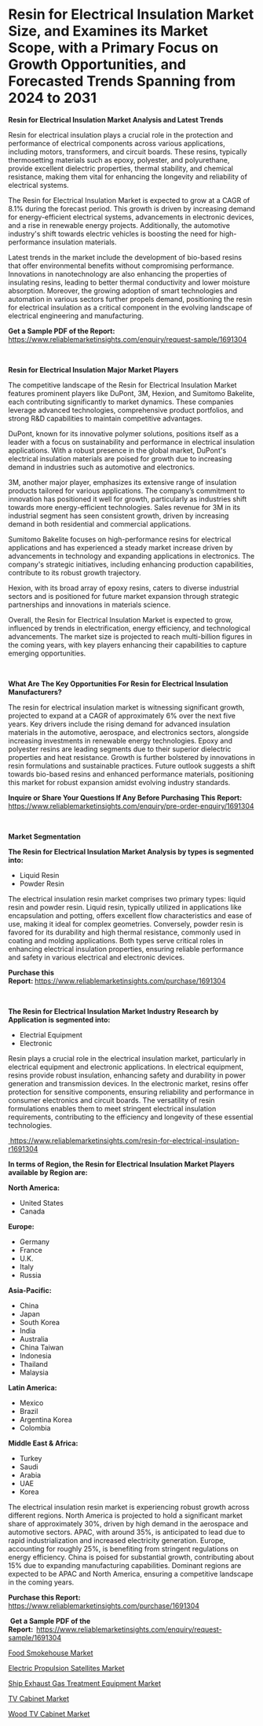 <p><h1>Resin for Electrical Insulation Market Size, and Examines its Market Scope, with a Primary Focus on Growth Opportunities, and Forecasted Trends Spanning from 2024 to 2031</h1></p><p><strong>Resin for Electrical Insulation Market Analysis and Latest Trends</strong></p>
<p><p>Resin for electrical insulation plays a crucial role in the protection and performance of electrical components across various applications, including motors, transformers, and circuit boards. These resins, typically thermosetting materials such as epoxy, polyester, and polyurethane, provide excellent dielectric properties, thermal stability, and chemical resistance, making them vital for enhancing the longevity and reliability of electrical systems.</p><p>The Resin for Electrical Insulation Market is expected to grow at a CAGR of 8.1% during the forecast period. This growth is driven by increasing demand for energy-efficient electrical systems, advancements in electronic devices, and a rise in renewable energy projects. Additionally, the automotive industry's shift towards electric vehicles is boosting the need for high-performance insulation materials.</p><p>Latest trends in the market include the development of bio-based resins that offer environmental benefits without compromising performance. Innovations in nanotechnology are also enhancing the properties of insulating resins, leading to better thermal conductivity and lower moisture absorption. Moreover, the growing adoption of smart technologies and automation in various sectors further propels demand, positioning the resin for electrical insulation as a critical component in the evolving landscape of electrical engineering and manufacturing.</p></p>
<p><strong>Get a Sample PDF of the Report:&nbsp;</strong> <a href="https://www.reliablemarketinsights.com/enquiry/request-sample/1691304?utm_campaign=1739&utm_medium=2&utm_source=Github&utm_content=ia&utm_term=17102024&utm_id=resin-for-electrical-insulation">https://www.reliablemarketinsights.com/enquiry/request-sample/1691304</a></p>
<p>&nbsp;</p>
<p><strong>Resin for Electrical Insulation Major Market Players</strong></p>
<p><p>The competitive landscape of the Resin for Electrical Insulation Market features prominent players like DuPont, 3M, Hexion, and Sumitomo Bakelite, each contributing significantly to market dynamics. These companies leverage advanced technologies, comprehensive product portfolios, and strong R&D capabilities to maintain competitive advantages.</p><p>DuPont, known for its innovative polymer solutions, positions itself as a leader with a focus on sustainability and performance in electrical insulation applications. With a robust presence in the global market, DuPont's electrical insulation materials are poised for growth due to increasing demand in industries such as automotive and electronics.</p><p>3M, another major player, emphasizes its extensive range of insulation products tailored for various applications. The company’s commitment to innovation has positioned it well for growth, particularly as industries shift towards more energy-efficient technologies. Sales revenue for 3M in its industrial segment has seen consistent growth, driven by increasing demand in both residential and commercial applications.</p><p>Sumitomo Bakelite focuses on high-performance resins for electrical applications and has experienced a steady market increase driven by advancements in technology and expanding applications in electronics. The company's strategic initiatives, including enhancing production capabilities, contribute to its robust growth trajectory.</p><p>Hexion, with its broad array of epoxy resins, caters to diverse industrial sectors and is positioned for future market expansion through strategic partnerships and innovations in materials science.</p><p>Overall, the Resin for Electrical Insulation Market is expected to grow, influenced by trends in electrification, energy efficiency, and technological advancements. The market size is projected to reach multi-billion figures in the coming years, with key players enhancing their capabilities to capture emerging opportunities.</p></p>
<p>&nbsp;</p>
<p><strong>What Are The Key Opportunities For Resin for Electrical Insulation Manufacturers?</strong></p>
<p><p>The resin for electrical insulation market is witnessing significant growth, projected to expand at a CAGR of approximately 6% over the next five years. Key drivers include the rising demand for advanced insulation materials in the automotive, aerospace, and electronics sectors, alongside increasing investments in renewable energy technologies. Epoxy and polyester resins are leading segments due to their superior dielectric properties and heat resistance. Growth is further bolstered by innovations in resin formulations and sustainable practices. Future outlook suggests a shift towards bio-based resins and enhanced performance materials, positioning this market for robust expansion amidst evolving industry standards.</p></p>
<p><strong>Inquire or Share Your Questions If Any Before Purchasing This Report:</strong> <a href="https://www.reliablemarketinsights.com/enquiry/pre-order-enquiry/1691304?utm_campaign=1739&utm_medium=2&utm_source=Github&utm_content=ia&utm_term=17102024&utm_id=resin-for-electrical-insulation">https://www.reliablemarketinsights.com/enquiry/pre-order-enquiry/1691304</a></p>
<p>&nbsp;</p>
<p><strong>Market Segmentation</strong></p>
<p><strong>The Resin for Electrical Insulation Market Analysis by types is segmented into:</strong></p>
<p><ul><li>Liquid Resin</li><li>Powder Resin</li></ul></p>
<p><p>The electrical insulation resin market comprises two primary types: liquid resin and powder resin. Liquid resin, typically utilized in applications like encapsulation and potting, offers excellent flow characteristics and ease of use, making it ideal for complex geometries. Conversely, powder resin is favored for its durability and high thermal resistance, commonly used in coating and molding applications. Both types serve critical roles in enhancing electrical insulation properties, ensuring reliable performance and safety in various electrical and electronic devices.</p></p>
<p><strong>Purchase this Report:&nbsp;</strong><a href="https://www.reliablemarketinsights.com/purchase/1691304?utm_campaign=1739&utm_medium=2&utm_source=Github&utm_content=ia&utm_term=17102024&utm_id=resin-for-electrical-insulation">https://www.reliablemarketinsights.com/purchase/1691304</a></p>
<p>&nbsp;</p>
<p><strong>The Resin for Electrical Insulation Market Industry Research by Application is segmented into:</strong></p>
<p><ul><li>Electrial Equipment</li><li>Electronic</li></ul></p>
<p><p>Resin plays a crucial role in the electrical insulation market, particularly in electrical equipment and electronic applications. In electrical equipment, resins provide robust insulation, enhancing safety and durability in power generation and transmission devices. In the electronic market, resins offer protection for sensitive components, ensuring reliability and performance in consumer electronics and circuit boards. The versatility of resin formulations enables them to meet stringent electrical insulation requirements, contributing to the efficiency and longevity of these essential technologies.</p></p>
<p><a href="https://www.reliablemarketinsights.com/resin-for-electrical-insulation-r1691304?utm_campaign=1739&utm_medium=2&utm_source=Github&utm_content=ia&utm_term=17102024&utm_id=resin-for-electrical-insulation">&nbsp;https://www.reliablemarketinsights.com/resin-for-electrical-insulation-r1691304</a></p>
<p><strong>In terms of Region, the Resin for Electrical Insulation Market Players available by Region are:</strong></p>
<p>
    <p> <strong> North America: </strong>
        <ul>
            <li>United States</li>
            <li>Canada</li>
        </ul>
        </p> 
    <p> <strong> Europe: </strong>
        <ul>
            <li>Germany</li>
            <li>France</li>
            <li>U.K.</li>
            <li>Italy</li>
            <li>Russia</li>
        </ul>
        </p> 
    <p> <strong> Asia-Pacific: </strong>
        <ul>
            <li>China</li>
            <li>Japan</li>
            <li>South Korea</li>
            <li>India</li>
            <li>Australia</li>
            <li>China Taiwan</li>
            <li>Indonesia</li>
            <li>Thailand</li>
            <li>Malaysia</li>
        </ul>
        </p> 
    <p> <strong> Latin America: </strong>
        <ul>
            <li>Mexico</li>
            <li>Brazil</li>
            <li>Argentina Korea</li>
            <li>Colombia</li>
        </ul>
        </p> 
    <p> <strong> Middle East & Africa: </strong>
        <ul>
            <li>Turkey</li>
            <li>Saudi</li>
            <li>Arabia</li>
            <li>UAE</li>
            <li>Korea</li>
        </ul>
    </p>
    </p>
<p><p>The electrical insulation resin market is experiencing robust growth across different regions. North America is projected to hold a significant market share of approximately 30%, driven by high demand in the aerospace and automotive sectors. APAC, with around 35%, is anticipated to lead due to rapid industrialization and increased electricity generation. Europe, accounting for roughly 25%, is benefiting from stringent regulations on energy efficiency. China is poised for substantial growth, contributing about 15% due to expanding manufacturing capabilities. Dominant regions are expected to be APAC and North America, ensuring a competitive landscape in the coming years.</p></p>
<p><strong>Purchase this Report: </strong><a href="https://www.reliablemarketinsights.com/purchase/1691304?utm_campaign=1739&utm_medium=2&utm_source=Github&utm_content=ia&utm_term=17102024&utm_id=resin-for-electrical-insulation">https://www.reliablemarketinsights.com/purchase/1691304</a></p>
<p>&nbsp;<strong>Get a Sample PDF of the Report:&nbsp;&nbsp;</strong><a href="https://www.reliablemarketinsights.com/enquiry/request-sample/1691304?utm_campaign=1739&utm_medium=2&utm_source=Github&utm_content=ia&utm_term=17102024&utm_id=resin-for-electrical-insulation">https://www.reliablemarketinsights.com/enquiry/request-sample/1691304</a></p>
<p><strong></strong></p>
<p><p><a href="https://www.linkedin.com/pulse/food-smokehouse-market-dynamics-application-types-emerging-w437c?utm_campaign=1739&utm_medium=2&utm_source=Github&utm_content=ia&utm_term=17102024&utm_id=resin-for-electrical-insulation">Food Smokehouse Market</a></p><p><a href="https://issuu.com/reportprime-2/docs/electric-propulsion-satellites-mark_3209fbc40f7e79?utm_campaign=1739&utm_medium=2&utm_source=Github&utm_content=ia&utm_term=17102024&utm_id=resin-for-electrical-insulation">Electric Propulsion Satellites Market</a></p><p><a href="https://github.com/poppeotabedvo5/Market-Research-Report-List-1/blob/main/ship-exhaust-gas-treatment-equipment-market.md?utm_campaign=1739&utm_medium=2&utm_source=Github&utm_content=ia&utm_term=17102024&utm_id=resin-for-electrical-insulation">Ship Exhaust Gas Treatment Equipment Market</a></p><p><a href="https://www.linkedin.com/pulse/tv-cabinet-market-trends-focusing-insight-forecast-analysis-qkqyc?utm_campaign=1739&utm_medium=2&utm_source=Github&utm_content=ia&utm_term=17102024&utm_id=resin-for-electrical-insulation">TV Cabinet Market</a></p><p><a href="https://www.linkedin.com/pulse/wood-tv-cabinet-industry-insights-report-analyzing-market-vptwc?utm_campaign=1739&utm_medium=2&utm_source=Github&utm_content=ia&utm_term=17102024&utm_id=resin-for-electrical-insulation">Wood TV Cabinet Market</a></p></p>